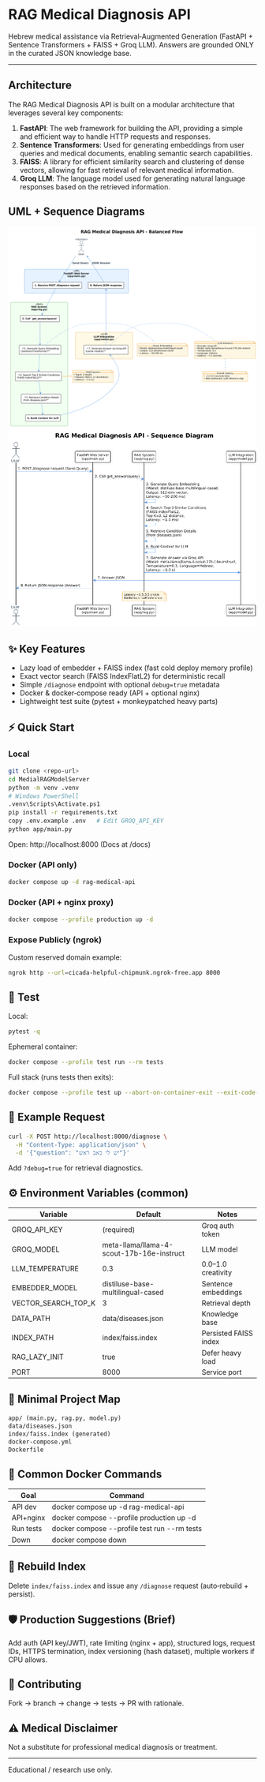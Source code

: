 # RAG Medical Diagnosis API

Hebrew medical assistance via Retrieval‑Augmented Generation (FastAPI + Sentence Transformers + FAISS + Groq LLM). Answers are grounded ONLY in the curated JSON knowledge base.

---

## Architecture

The RAG Medical Diagnosis API is built on a modular architecture that leverages several key components:

1. **FastAPI**: The web framework for building the API, providing a simple and efficient way to handle HTTP requests and responses.
2. **Sentence Transformers**: Used for generating embeddings from user queries and medical documents, enabling semantic search capabilities.
3. **FAISS**: A library for efficient similarity search and clustering of dense vectors, allowing for fast retrieval of relevant medical information.
4. **Groq LLM**: The language model used for generating natural language responses based on the retrieved information.

## UML + Sequence Diagrams

![UML](images/UML.png)
![Sequence Diagram](images/sequenceDiagram.png)

## ✨ Key Features

- Lazy load of embedder + FAISS index (fast cold deploy memory profile)
- Exact vector search (FAISS IndexFlatL2) for deterministic recall
- Simple `/diagnose` endpoint with optional `debug=true` metadata
- Docker & docker‑compose ready (API + optional nginx)
- Lightweight test suite (pytest + monkeypatched heavy parts)

## ⚡ Quick Start

### Local

```bash
git clone <repo-url>
cd MedialRAGModelServer
python -m venv .venv
# Windows PowerShell
.venv\Scripts\Activate.ps1
pip install -r requirements.txt
copy .env.example .env   # Edit GROQ_API_KEY
python app/main.py
```

Open: http://localhost:8000 (Docs at /docs)

### Docker (API only)

```bash
docker compose up -d rag-medical-api
```

### Docker (API + nginx proxy)

```bash
docker compose --profile production up -d
```

### Expose Publicly (ngrok)

Custom reserved domain example:

```bash
ngrok http --url=cicada-helpful-chipmunk.ngrok-free.app 8000
```

## 🔌 Test

Local:

```bash
pytest -q
```

Ephemeral container:

```bash
docker compose --profile test run --rm tests
```

Full stack (runs tests then exits):

```bash
docker compose --profile test up --abort-on-container-exit --exit-code-from tests
```

## 🧪 Example Request

```bash
curl -X POST http://localhost:8000/diagnose \
  -H "Content-Type: application/json" \
  -d '{"question": "יש לי כאב ראש"}'
```

Add `?debug=true` for retrieval diagnostics.

## ⚙️ Environment Variables (common)

| Variable            | Default                                   | Notes                 |
| ------------------- | ----------------------------------------- | --------------------- |
| GROQ_API_KEY        | (required)                                | Groq auth token       |
| GROQ_MODEL          | meta-llama/llama-4-scout-17b-16e-instruct | LLM model             |
| LLM_TEMPERATURE     | 0.3                                       | 0.0–1.0 creativity    |
| EMBEDDER_MODEL      | distiluse-base-multilingual-cased         | Sentence embeddings   |
| VECTOR_SEARCH_TOP_K | 3                                         | Retrieval depth       |
| DATA_PATH           | data/diseases.json                        | Knowledge base        |
| INDEX_PATH          | index/faiss.index                         | Persisted FAISS index |
| RAG_LAZY_INIT       | true                                      | Defer heavy load      |
| PORT                | 8000                                      | Service port          |

## 🧱 Minimal Project Map

```
app/ (main.py, rag.py, model.py)
data/diseases.json
index/faiss.index (generated)
docker-compose.yml
Dockerfile
```

## 🐳 Common Docker Commands

| Goal      | Command                                      |
| --------- | -------------------------------------------- |
| API dev   | docker compose up -d rag-medical-api         |
| API+nginx | docker compose --profile production up -d    |
| Run tests | docker compose --profile test run --rm tests |
| Down      | docker compose down                          |

## 🔧 Rebuild Index

Delete `index/faiss.index` and issue any `/diagnose` request (auto‑rebuild + persist).

## 🛡️ Production Suggestions (Brief)

Add auth (API key/JWT), rate limiting (nginx + app), structured logs, request IDs, HTTPS termination, index versioning (hash dataset), multiple workers if CPU allows.

## 🤝 Contributing

Fork → branch → change → tests → PR with rationale.

## ⚠️ Medical Disclaimer

Not a substitute for professional medical diagnosis or treatment.

---

Educational / research use only.
